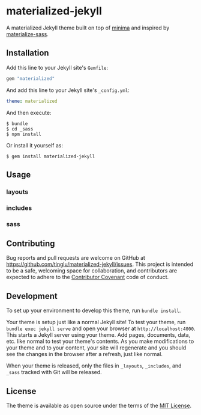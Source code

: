 # materialized-jekyll

A materialized Jekyll theme built on top of [minima](https://github.com/jekyll/minima) and inspired by [materialize-sass](https://github.com/mkhairi/materialize-sass).

## Installation

Add this line to your Jekyll site's `Gemfile`:

```ruby
gem "materialized"
```

And add this line to your Jekyll site's `_config.yml`:

```yaml
theme: materialized
```

And then execute:

    $ bundle
    $ cd _sass
    $ npm install

Or install it yourself as:

    $ gem install materialized-jekyll

## Usage

### layouts

### includes

### sass

## Contributing

Bug reports and pull requests are welcome on GitHub at https://github.com/tinglu/materialized-jekyll/issues. This project is intended to be a safe, welcoming space for collaboration, and contributors are expected to adhere to the [Contributor Covenant](http://contributor-covenant.org) code of conduct.

## Development

To set up your environment to develop this theme, run `bundle install`.

Your theme is setup just like a normal Jekyll site! To test your theme, run `bundle exec jekyll serve` and open your browser at `http://localhost:4000`. This starts a Jekyll server using your theme. Add pages, documents, data, etc. like normal to test your theme's contents. As you make modifications to your theme and to your content, your site will regenerate and you should see the changes in the browser after a refresh, just like normal.

When your theme is released, only the files in `_layouts`, `_includes`, and `_sass` tracked with Git will be released.

## License

The theme is available as open source under the terms of the [MIT License](https://opensource.org/licenses/MIT).
